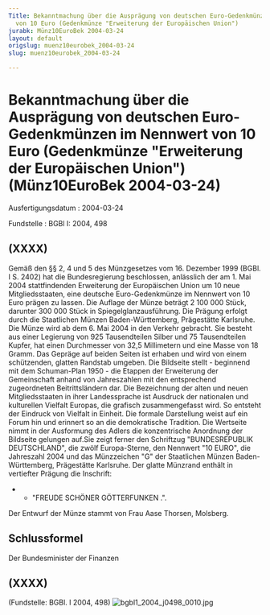 ```yaml
---
Title: Bekanntmachung über die Ausprägung von deutschen Euro-Gedenkmünzen im Nennwert
  von 10 Euro (Gedenkmünze "Erweiterung der Europäischen Union")
jurabk: Münz10EuroBek 2004-03-24
layout: default
origslug: muenz10eurobek_2004-03-24
slug: muenz10eurobek_2004-03-24

---
```


# Bekanntmachung über die Ausprägung von deutschen Euro-Gedenkmünzen im Nennwert von 10 Euro (Gedenkmünze "Erweiterung der Europäischen Union") (Münz10EuroBek 2004-03-24)

Ausfertigungsdatum
:   2004-03-24

Fundstelle
:   BGBl I: 2004, 498



## (XXXX)

Gemäß den §§ 2, 4 und 5 des Münzgesetzes vom 16. Dezember 1999 (BGBl.
I S. 2402) hat die Bundesregierung beschlossen, anlässlich der am 1.
Mai 2004 stattfindenden Erweiterung der Europäischen Union um 10 neue
Mitgliedsstaaten, eine deutsche Euro-Gedenkmünze im Nennwert von 10
Euro prägen zu lassen. Die Auflage der Münze beträgt 2 100 000 Stück,
darunter 300 000 Stück in Spiegelglanzausführung. Die Prägung erfolgt
durch die Staatlichen Münzen Baden-Württemberg, Prägestätte Karlsruhe.
Die Münze wird ab dem 6. Mai 2004 in den Verkehr gebracht. Sie besteht
aus einer Legierung von 925 Tausendteilen Silber und 75 Tausendteilen
Kupfer, hat einen Durchmesser von 32,5 Millimetern und eine Masse von
18 Gramm. Das Gepräge auf beiden Seiten ist erhaben und wird von einem
schützenden, glatten Randstab umgeben. Die Bildseite stellt -
beginnend mit dem Schuman-Plan 1950 - die Etappen der Erweiterung der
Gemeinschaft anhand von Jahreszahlen mit den entsprechend zugeordneten
Beitrittsländern dar. Die Bezeichnung der alten und neuen
Mitgliedsstaaten in ihrer Landessprache ist Ausdruck der nationalen
und kulturellen Vielfalt Europas, die grafisch zusammengefasst wird.
So entsteht der Eindruck von Vielfalt in Einheit. Die formale
Darstellung weist auf ein Forum hin und erinnert so an die
demokratische Tradition. Die Wertseite nimmt in der Ausformung des
Adlers die konzentrische Anordnung der Bildseite gelungen auf.Sie
zeigt ferner den Schriftzug "BUNDESREPUBLIK DEUTSCHLAND", die zwölf
Europa-Sterne, den Nennwert "10 EURO", die Jahreszahl 2004 und das
Münzzeichen "G" der Staatlichen Münzen Baden-Württemberg, Prägestätte
Karlsruhe. Der glatte Münzrand enthält in vertiefter Prägung die
Inschrift:

*
    *   "FREUDE SCHÖNER GÖTTERFUNKEN .".






Der Entwurf der Münze stammt von Frau Aase Thorsen, Molsberg.


## Schlussformel

Der Bundesminister der Finanzen


## (XXXX)

(Fundstelle: BGBl. I 2004, 498)
![bgbl1_2004_j0498_0010.jpg](bgbl1_2004_j0498_0010.jpg)
